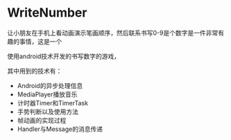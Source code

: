 # WriteNumber

让小朋友在手机上看动画演示笔画顺序，然后联系书写0-9是个数字是一件非常有趣的事情，这是一个

使用android技术开发的书写数字的游戏，

其中用到的技术有：

- Android的异步处理信息
- MediaPlayer播放音乐
- 计时器Timer和TimerTask
- 手势判断以及使用方法
- 帧动画的实现过程
- Handler与Message的消息传递

